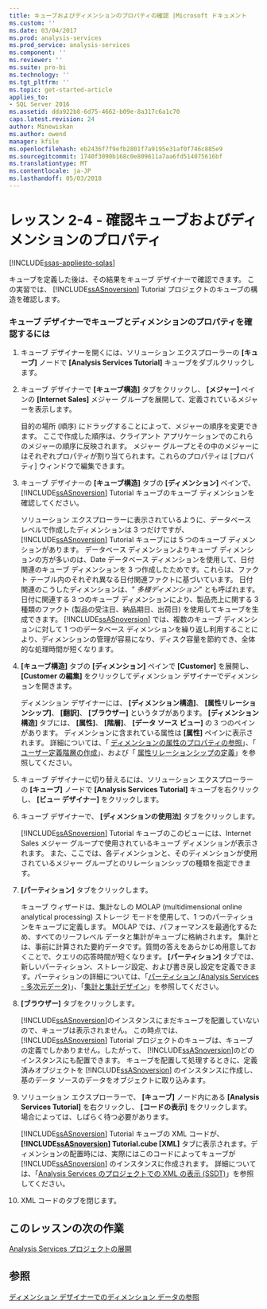 ```yaml
---
title: キューブおよびディメンションのプロパティの確認 |Microsoft ドキュメント
ms.custom: ''
ms.date: 03/04/2017
ms.prod: analysis-services
ms.prod_service: analysis-services
ms.component: ''
ms.reviewer: ''
ms.suite: pro-bi
ms.technology: ''
ms.tgt_pltfrm: ''
ms.topic: get-started-article
applies_to:
- SQL Server 2016
ms.assetid: dda922b8-6d75-4662-b09e-8a317c6a1c70
caps.latest.revision: 24
author: Minewiskan
ms.author: owend
manager: kfile
ms.openlocfilehash: eb2436f7f9efb2801f7a9195e31af0f746c885e9
ms.sourcegitcommit: 1740f3090b168c0e809611a7aa6fd514075616bf
ms.translationtype: MT
ms.contentlocale: ja-JP
ms.lasthandoff: 05/03/2018
---
```

# <a name="lesson-2-4---reviewing-cube-and-dimension-properties"></a>レッスン 2-4 - 確認キューブおよびディメンションのプロパティ
[!INCLUDE[ssas-appliesto-sqlas](../includes/ssas-appliesto-sqlas.md)]

キューブを定義した後は、その結果をキューブ デザイナーで確認できます。 この実習では、 [!INCLUDE[ssASnoversion](../includes/ssasnoversion-md.md)] Tutorial プロジェクトのキューブの構造を確認します。  
  
### <a name="to-review-cube-and-dimension-properties-in-cube-designer"></a>キューブ デザイナーでキューブとディメンションのプロパティを確認するには  
  
1.  キューブ デザイナーを開くには、ソリューション エクスプローラーの **[キューブ]** ノードで **[Analysis Services Tutorial]** キューブをダブルクリックします。  
  
2.  キューブ デザイナーで **[キューブ構造]** タブをクリックし、 **[メジャー]** ペインの **[Internet Sales]** メジャー グループを展開して、定義されているメジャーを表示します。  
  
    目的の場所 (順序) にドラッグすることによって、メジャーの順序を変更できます。 ここで作成した順序は、クライアント アプリケーションでのこれらのメジャーの順序に反映されます。 メジャー グループとその中のメジャーにはそれぞれプロパティが割り当てられます。これらのプロパティは [プロパティ] ウィンドウで編集できます。  
  
3.  キューブ デザイナーの **[キューブ構造]** タブの **[ディメンション]** ペインで、 [!INCLUDE[ssASnoversion](../includes/ssasnoversion-md.md)] Tutorial キューブのキューブ ディメンションを確認してください。  
  
    ソリューション エクスプローラーに表示されているように、データベース レベルで作成したディメンションは 3 つだけですが、 [!INCLUDE[ssASnoversion](../includes/ssasnoversion-md.md)] Tutorial キューブには 5 つのキューブ ディメンションがあります。 データベース ディメンションよりキューブ ディメンションの方が多いのは、Date データベース ディメンションを使用して、日付関連のキューブ ディメンションを 3 つ作成したためです。これらは、ファクト テーブル内のそれぞれ異なる日付関連ファクトに基づいています。 日付関連のこうしたディメンションは、" *多様ディメンション*" とも呼ばれます。 日付に関連する 3 つのキューブ ディメンションにより、製品売上に関する 3 種類のファクト (製品の受注日、納品期日、出荷日) を使用してキューブを生成できます。 [!INCLUDE[ssASnoversion](../includes/ssasnoversion-md.md)] では、複数のキューブ ディメンションに対して 1 つのデータベース ディメンションを繰り返し利用することにより、ディメンションの管理が容易になり、ディスク容量を節約でき、全体的な処理時間が短くなります。  
  
4.  **[キューブ構造]** タブの **[ディメンション]** ペインで **[Customer]** を展開し、 **[Customer の編集]** をクリックしてディメンション デザイナーでディメンションを開きます。  
  
    ディメンション デザイナーには、 **[ディメンション構造]**、 **[属性リレーションシップ]**、 **[翻訳]**、 **[ブラウザー]** というタブがあります。 **[ディメンション構造]** タブには、 **[属性]**、 **[階層]**、 **[データ ソース ビュー]** の 3 つのペインがあります。 ディメンションに含まれている属性は **[属性]** ペインに表示されます。 詳細については、「 [ディメンションの属性のプロパティの参照](../analysis-services/multidimensional-models/dimension-attribute-properties-reference.md)」、「 [ユーザー定義階層の作成](../analysis-services/multidimensional-models/user-defined-hierarchies-create.md)」、および「 [属性リレーションシップの定義](../analysis-services/multidimensional-models/attribute-relationships-define.md)」を参照してください。  
  
5.  キューブ デザイナーに切り替えるには、ソリューション エクスプローラーの **[キューブ]** ノードで **[Analysis Services Tutorial]** キューブを右クリックし、 **[ビュー デザイナー]** をクリックします。  
  
6.  キューブ デザイナーで、 **[ディメンションの使用法]** タブをクリックします。  
  
    [!INCLUDE[ssASnoversion](../includes/ssasnoversion-md.md)] Tutorial キューブのこのビューには、Internet Sales メジャー グループで使用されているキューブ ディメンションが表示されます。 また、ここでは、各ディメンションと、そのディメンションが使用されているメジャー グループとのリレーションシップの種類を指定できます。  
  
7.  **[パーティション]** タブをクリックします。  
  
    キューブ ウィザードは、集計なしの MOLAP (multidimensional online analytical processing) ストレージ モードを使用して、1 つのパーティションをキューブに定義します。 MOLAP では、パフォーマンスを最適化するため、すべてのリーフレベル データと集計がキューブに格納されます。 集計とは、事前に計算された要約データです。質問の答えをあらかじめ用意しておくことで、クエリの応答時間が短くなります。 **[パーティション]** タブでは、新しいパーティション、ストレージ設定、および書き戻し設定を定義できます。パーティションの詳細については、「[パーティション (Analysis Services - 多次元データ)](../analysis-services/multidimensional-models-olap-logical-cube-objects/partitions-analysis-services-multidimensional-data.md)」、「[集計と集計デザイン](../analysis-services/multidimensional-models-olap-logical-cube-objects/aggregations-and-aggregation-designs.md)」を参照してください。  
  
8.  **[ブラウザー]** タブをクリックします。  
  
    [!INCLUDE[ssASnoversion](../includes/ssasnoversion-md.md)]のインスタンスにまだキューブを配置していないので、キューブは表示されません。 この時点では、 [!INCLUDE[ssASnoversion](../includes/ssasnoversion-md.md)] Tutorial プロジェクトのキューブは、キューブの定義でしかありません。したがって、 [!INCLUDE[ssASnoversion](../includes/ssasnoversion-md.md)]のどのインスタンスにも配置できます。 キューブを配置して処理するときに、定義済みオブジェクトを [!INCLUDE[ssASnoversion](../includes/ssasnoversion-md.md)] のインスタンスに作成し、基のデータ ソースのデータをオブジェクトに取り込みます。  
  
9. ソリューション エクスプローラーで、 **[キューブ]** ノード内にある **[Analysis Services Tutorial]** を右クリックし、 **[コードの表示]** をクリックします。 場合によっては、しばらく待つ必要があります。  
  
    [!INCLUDE[ssASnoversion](../includes/ssasnoversion-md.md)] Tutorial キューブの XML コードが、 **[!INCLUDE[ssASnoversion](../includes/ssasnoversion-md.md)] Tutorial.cube [XML]** タブに表示されます。ディメンションの配置時には、実際にはこのコードによってキューブが [!INCLUDE[ssASnoversion](../includes/ssasnoversion-md.md)] のインスタンスに作成されます。 詳細については、「[Analysis Services のプロジェクトでの XML の表示 (SSDT)](../analysis-services/multidimensional-models/view-the-xml-for-an-analysis-services-project-ssdt.md)」を参照してください。  
  
10. XML コードのタブを閉じます。  
  
## <a name="next-task-in-lesson"></a>このレッスンの次の作業  
[Analysis Services プロジェクトの展開](../analysis-services/lesson-2-5-deploying-an-analysis-services-project.md)  
  
## <a name="see-also"></a>参照  
[ディメンション デザイナーでのディメンション データの参照](../analysis-services/multidimensional-models/database-dimensions-browse-dimension-data-in-dimension-designer.md)  
  
  
  
